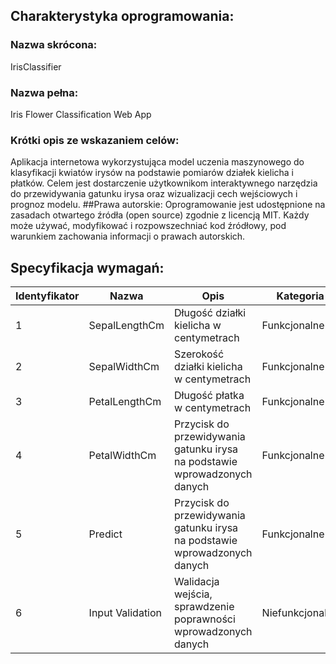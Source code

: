 ## Charakterystyka oprogramowania:
### Nazwa skrócona:  
IrisClassifier
### Nazwa pełna:
Iris Flower Classification Web App
### Krótki opis ze wskazaniem celów: 
Aplikacja internetowa wykorzystująca model uczenia maszynowego do klasyfikacji kwiatów irysów na podstawie pomiarów działek kielicha i płatków. Celem jest dostarczenie użytkownikom interaktywnego narzędzia do przewidywania gatunku irysa oraz wizualizacji cech wejściowych i prognoz modelu.
##Prawa autorskie:
Oprogramowanie jest udostępnione na zasadach otwartego źródła (open source) zgodnie z licencją MIT. Każdy może używać, modyfikować i rozpowszechniać kod źródłowy, pod warunkiem zachowania informacji o prawach autorskich.
## Specyfikacja wymagań:

| Identyfikator | Nazwa             | Opis                                                   | Kategoria      |
| ------------- | ----------------- | ------------------------------------------------------ | -------------- |
| 1             | SepalLengthCm     | Długość działki kielicha w centymetrach               | Funkcjonalne   |
| 2             | SepalWidthCm      | Szerokość działki kielicha w centymetrach             | Funkcjonalne   |
| 3             | PetalLengthCm     | Długość płatka w centymetrach                          | Funkcjonalne   |
| 4             | PetalWidthCm      | Przycisk do przewidywania gatunku irysa na podstawie wprowadzonych danych | Funkcjonalne   |
| 5             | Predict           | Przycisk do przewidywania gatunku irysa na podstawie wprowadzonych danych | Funkcjonalne   |
| 6             | Input Validation  | Walidacja wejścia, sprawdzenie poprawności wprowadzonych danych | Niefunkcjonalne |
